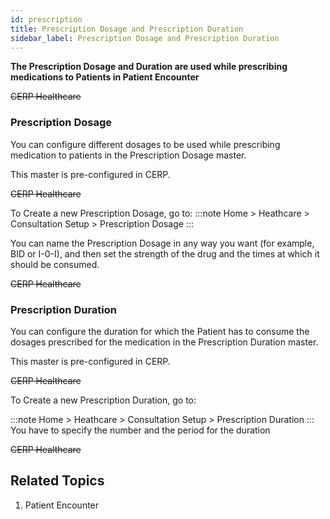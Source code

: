 ```yaml
---
id: prescription
title: Prescription Dosage and Prescription Duration
sidebar_label: Prescription Dosage and Prescription Duration
---
```


**The Prescription Dosage and Duration are used while prescribing medications to Patients in Patient Encounter**

~~CERP Healthcare~~

### Prescription Dosage
You can configure different dosages to be used while prescribing medication to patients in the Prescription Dosage master.

This master is pre-configured in CERP.

~~CERP Healthcare~~

To Create a new Prescription Dosage, go to:
:::note
Home > Heathcare > Consultation Setup > Prescription Dosage
:::

You can name the Prescription Dosage in any way you want (for example, BID or I-0-I), and then set the strength of the drug and the times at which it should be consumed.

~~CERP Healthcare~~

### Prescription Duration
You can configure the duration for which the Patient has to consume the dosages prescribed for the medication in the Prescription Duration master.

This master is pre-configured in CERP.

~~CERP Healthcare~~

To Create a new Prescription Duration, go to:

:::note
Home > Heathcare > Consultation Setup > Prescription Duration
:::
You have to specify the number and the period for the duration

~~CERP Healthcare~~

## Related Topics

1. Patient Encounter
